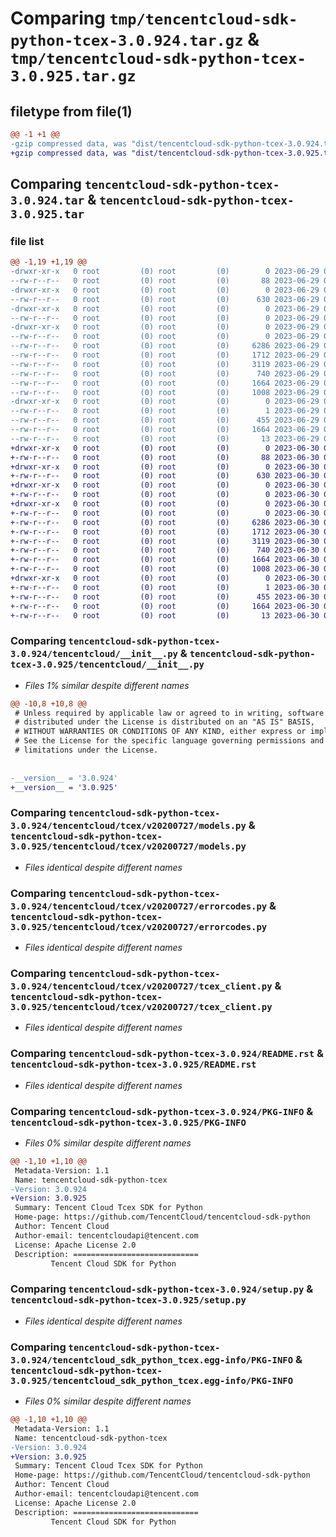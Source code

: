 # Comparing `tmp/tencentcloud-sdk-python-tcex-3.0.924.tar.gz` & `tmp/tencentcloud-sdk-python-tcex-3.0.925.tar.gz`

## filetype from file(1)

```diff
@@ -1 +1 @@
-gzip compressed data, was "dist/tencentcloud-sdk-python-tcex-3.0.924.tar", last modified: Thu Jun 29 00:45:00 2023, max compression
+gzip compressed data, was "dist/tencentcloud-sdk-python-tcex-3.0.925.tar", last modified: Fri Jun 30 02:22:38 2023, max compression
```

## Comparing `tencentcloud-sdk-python-tcex-3.0.924.tar` & `tencentcloud-sdk-python-tcex-3.0.925.tar`

### file list

```diff
@@ -1,19 +1,19 @@
-drwxr-xr-x   0 root         (0) root         (0)        0 2023-06-29 00:45:00.000000 tencentcloud-sdk-python-tcex-3.0.924/
--rw-r--r--   0 root         (0) root         (0)       88 2023-06-29 00:45:00.000000 tencentcloud-sdk-python-tcex-3.0.924/setup.cfg
-drwxr-xr-x   0 root         (0) root         (0)        0 2023-06-29 00:45:00.000000 tencentcloud-sdk-python-tcex-3.0.924/tencentcloud/
--rw-r--r--   0 root         (0) root         (0)      630 2023-06-29 00:45:00.000000 tencentcloud-sdk-python-tcex-3.0.924/tencentcloud/__init__.py
-drwxr-xr-x   0 root         (0) root         (0)        0 2023-06-29 00:45:00.000000 tencentcloud-sdk-python-tcex-3.0.924/tencentcloud/tcex/
--rw-r--r--   0 root         (0) root         (0)        0 2023-06-29 00:45:00.000000 tencentcloud-sdk-python-tcex-3.0.924/tencentcloud/tcex/__init__.py
-drwxr-xr-x   0 root         (0) root         (0)        0 2023-06-29 00:45:00.000000 tencentcloud-sdk-python-tcex-3.0.924/tencentcloud/tcex/v20200727/
--rw-r--r--   0 root         (0) root         (0)        0 2023-06-29 00:45:00.000000 tencentcloud-sdk-python-tcex-3.0.924/tencentcloud/tcex/v20200727/__init__.py
--rw-r--r--   0 root         (0) root         (0)     6286 2023-06-29 00:45:00.000000 tencentcloud-sdk-python-tcex-3.0.924/tencentcloud/tcex/v20200727/models.py
--rw-r--r--   0 root         (0) root         (0)     1712 2023-06-29 00:45:00.000000 tencentcloud-sdk-python-tcex-3.0.924/tencentcloud/tcex/v20200727/errorcodes.py
--rw-r--r--   0 root         (0) root         (0)     3119 2023-06-29 00:45:00.000000 tencentcloud-sdk-python-tcex-3.0.924/tencentcloud/tcex/v20200727/tcex_client.py
--rw-r--r--   0 root         (0) root         (0)      740 2023-06-29 00:45:00.000000 tencentcloud-sdk-python-tcex-3.0.924/README.rst
--rw-r--r--   0 root         (0) root         (0)     1664 2023-06-29 00:45:00.000000 tencentcloud-sdk-python-tcex-3.0.924/PKG-INFO
--rw-r--r--   0 root         (0) root         (0)     1008 2023-06-29 00:45:00.000000 tencentcloud-sdk-python-tcex-3.0.924/setup.py
-drwxr-xr-x   0 root         (0) root         (0)        0 2023-06-29 00:45:00.000000 tencentcloud-sdk-python-tcex-3.0.924/tencentcloud_sdk_python_tcex.egg-info/
--rw-r--r--   0 root         (0) root         (0)        1 2023-06-29 00:45:00.000000 tencentcloud-sdk-python-tcex-3.0.924/tencentcloud_sdk_python_tcex.egg-info/dependency_links.txt
--rw-r--r--   0 root         (0) root         (0)      455 2023-06-29 00:45:00.000000 tencentcloud-sdk-python-tcex-3.0.924/tencentcloud_sdk_python_tcex.egg-info/SOURCES.txt
--rw-r--r--   0 root         (0) root         (0)     1664 2023-06-29 00:45:00.000000 tencentcloud-sdk-python-tcex-3.0.924/tencentcloud_sdk_python_tcex.egg-info/PKG-INFO
--rw-r--r--   0 root         (0) root         (0)       13 2023-06-29 00:45:00.000000 tencentcloud-sdk-python-tcex-3.0.924/tencentcloud_sdk_python_tcex.egg-info/top_level.txt
+drwxr-xr-x   0 root         (0) root         (0)        0 2023-06-30 02:22:38.000000 tencentcloud-sdk-python-tcex-3.0.925/
+-rw-r--r--   0 root         (0) root         (0)       88 2023-06-30 02:22:38.000000 tencentcloud-sdk-python-tcex-3.0.925/setup.cfg
+drwxr-xr-x   0 root         (0) root         (0)        0 2023-06-30 02:22:38.000000 tencentcloud-sdk-python-tcex-3.0.925/tencentcloud/
+-rw-r--r--   0 root         (0) root         (0)      630 2023-06-30 02:22:38.000000 tencentcloud-sdk-python-tcex-3.0.925/tencentcloud/__init__.py
+drwxr-xr-x   0 root         (0) root         (0)        0 2023-06-30 02:22:38.000000 tencentcloud-sdk-python-tcex-3.0.925/tencentcloud/tcex/
+-rw-r--r--   0 root         (0) root         (0)        0 2023-06-30 02:22:38.000000 tencentcloud-sdk-python-tcex-3.0.925/tencentcloud/tcex/__init__.py
+drwxr-xr-x   0 root         (0) root         (0)        0 2023-06-30 02:22:38.000000 tencentcloud-sdk-python-tcex-3.0.925/tencentcloud/tcex/v20200727/
+-rw-r--r--   0 root         (0) root         (0)        0 2023-06-30 02:22:38.000000 tencentcloud-sdk-python-tcex-3.0.925/tencentcloud/tcex/v20200727/__init__.py
+-rw-r--r--   0 root         (0) root         (0)     6286 2023-06-30 02:22:38.000000 tencentcloud-sdk-python-tcex-3.0.925/tencentcloud/tcex/v20200727/models.py
+-rw-r--r--   0 root         (0) root         (0)     1712 2023-06-30 02:22:38.000000 tencentcloud-sdk-python-tcex-3.0.925/tencentcloud/tcex/v20200727/errorcodes.py
+-rw-r--r--   0 root         (0) root         (0)     3119 2023-06-30 02:22:38.000000 tencentcloud-sdk-python-tcex-3.0.925/tencentcloud/tcex/v20200727/tcex_client.py
+-rw-r--r--   0 root         (0) root         (0)      740 2023-06-30 02:22:38.000000 tencentcloud-sdk-python-tcex-3.0.925/README.rst
+-rw-r--r--   0 root         (0) root         (0)     1664 2023-06-30 02:22:38.000000 tencentcloud-sdk-python-tcex-3.0.925/PKG-INFO
+-rw-r--r--   0 root         (0) root         (0)     1008 2023-06-30 02:22:38.000000 tencentcloud-sdk-python-tcex-3.0.925/setup.py
+drwxr-xr-x   0 root         (0) root         (0)        0 2023-06-30 02:22:38.000000 tencentcloud-sdk-python-tcex-3.0.925/tencentcloud_sdk_python_tcex.egg-info/
+-rw-r--r--   0 root         (0) root         (0)        1 2023-06-30 02:22:38.000000 tencentcloud-sdk-python-tcex-3.0.925/tencentcloud_sdk_python_tcex.egg-info/dependency_links.txt
+-rw-r--r--   0 root         (0) root         (0)      455 2023-06-30 02:22:38.000000 tencentcloud-sdk-python-tcex-3.0.925/tencentcloud_sdk_python_tcex.egg-info/SOURCES.txt
+-rw-r--r--   0 root         (0) root         (0)     1664 2023-06-30 02:22:38.000000 tencentcloud-sdk-python-tcex-3.0.925/tencentcloud_sdk_python_tcex.egg-info/PKG-INFO
+-rw-r--r--   0 root         (0) root         (0)       13 2023-06-30 02:22:38.000000 tencentcloud-sdk-python-tcex-3.0.925/tencentcloud_sdk_python_tcex.egg-info/top_level.txt
```

### Comparing `tencentcloud-sdk-python-tcex-3.0.924/tencentcloud/__init__.py` & `tencentcloud-sdk-python-tcex-3.0.925/tencentcloud/__init__.py`

 * *Files 1% similar despite different names*

```diff
@@ -10,8 +10,8 @@
 # Unless required by applicable law or agreed to in writing, software
 # distributed under the License is distributed on an "AS IS" BASIS,
 # WITHOUT WARRANTIES OR CONDITIONS OF ANY KIND, either express or implied.
 # See the License for the specific language governing permissions and
 # limitations under the License.
 
 
-__version__ = '3.0.924'
+__version__ = '3.0.925'
```

### Comparing `tencentcloud-sdk-python-tcex-3.0.924/tencentcloud/tcex/v20200727/models.py` & `tencentcloud-sdk-python-tcex-3.0.925/tencentcloud/tcex/v20200727/models.py`

 * *Files identical despite different names*

### Comparing `tencentcloud-sdk-python-tcex-3.0.924/tencentcloud/tcex/v20200727/errorcodes.py` & `tencentcloud-sdk-python-tcex-3.0.925/tencentcloud/tcex/v20200727/errorcodes.py`

 * *Files identical despite different names*

### Comparing `tencentcloud-sdk-python-tcex-3.0.924/tencentcloud/tcex/v20200727/tcex_client.py` & `tencentcloud-sdk-python-tcex-3.0.925/tencentcloud/tcex/v20200727/tcex_client.py`

 * *Files identical despite different names*

### Comparing `tencentcloud-sdk-python-tcex-3.0.924/README.rst` & `tencentcloud-sdk-python-tcex-3.0.925/README.rst`

 * *Files identical despite different names*

### Comparing `tencentcloud-sdk-python-tcex-3.0.924/PKG-INFO` & `tencentcloud-sdk-python-tcex-3.0.925/PKG-INFO`

 * *Files 0% similar despite different names*

```diff
@@ -1,10 +1,10 @@
 Metadata-Version: 1.1
 Name: tencentcloud-sdk-python-tcex
-Version: 3.0.924
+Version: 3.0.925
 Summary: Tencent Cloud Tcex SDK for Python
 Home-page: https://github.com/TencentCloud/tencentcloud-sdk-python
 Author: Tencent Cloud
 Author-email: tencentcloudapi@tencent.com
 License: Apache License 2.0
 Description: ============================
         Tencent Cloud SDK for Python
```

### Comparing `tencentcloud-sdk-python-tcex-3.0.924/setup.py` & `tencentcloud-sdk-python-tcex-3.0.925/setup.py`

 * *Files identical despite different names*

### Comparing `tencentcloud-sdk-python-tcex-3.0.924/tencentcloud_sdk_python_tcex.egg-info/PKG-INFO` & `tencentcloud-sdk-python-tcex-3.0.925/tencentcloud_sdk_python_tcex.egg-info/PKG-INFO`

 * *Files 0% similar despite different names*

```diff
@@ -1,10 +1,10 @@
 Metadata-Version: 1.1
 Name: tencentcloud-sdk-python-tcex
-Version: 3.0.924
+Version: 3.0.925
 Summary: Tencent Cloud Tcex SDK for Python
 Home-page: https://github.com/TencentCloud/tencentcloud-sdk-python
 Author: Tencent Cloud
 Author-email: tencentcloudapi@tencent.com
 License: Apache License 2.0
 Description: ============================
         Tencent Cloud SDK for Python
```

